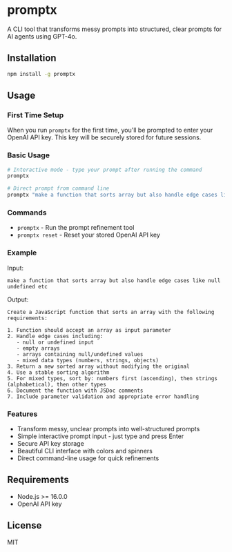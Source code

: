 # promptx

A CLI tool that transforms messy prompts into structured, clear prompts for AI agents using GPT-4o.

## Installation

```bash
npm install -g promptx
```

## Usage

### First Time Setup

When you run `promptx` for the first time, you'll be prompted to enter your OpenAI API key. This key will be securely stored for future sessions.

### Basic Usage

```bash
# Interactive mode - type your prompt after running the command
promptx

# Direct prompt from command line
promptx "make a function that sorts array but also handle edge cases like null undefined etc"
```

### Commands

- `promptx` - Run the prompt refinement tool
- `promptx reset` - Reset your stored OpenAI API key

### Example

Input:
```
make a function that sorts array but also handle edge cases like null undefined etc
```

Output:
```
Create a JavaScript function that sorts an array with the following requirements:

1. Function should accept an array as input parameter
2. Handle edge cases including:
   - null or undefined input
   - empty arrays
   - arrays containing null/undefined values
   - mixed data types (numbers, strings, objects)
3. Return a new sorted array without modifying the original
4. Use a stable sorting algorithm
5. For mixed types, sort by: numbers first (ascending), then strings (alphabetical), then other types
6. Document the function with JSDoc comments
7. Include parameter validation and appropriate error handling
```

### Features

- Transform messy, unclear prompts into well-structured prompts
- Simple interactive prompt input - just type and press Enter
- Secure API key storage
- Beautiful CLI interface with colors and spinners
- Direct command-line usage for quick refinements

## Requirements

- Node.js >= 16.0.0
- OpenAI API key

## License

MIT